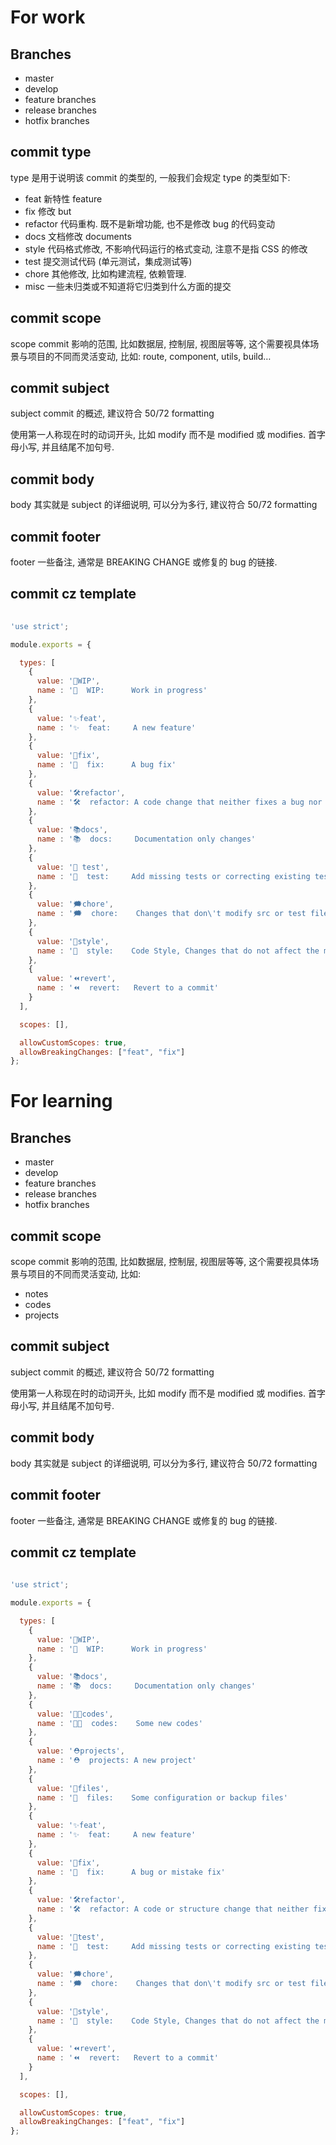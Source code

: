 # For work
## Branches

- master
- develop
- feature branches
- release branches
- hotfix branches

## commit type
type 是用于说明该 commit 的类型的, 一般我们会规定 type 的类型如下:

- feat 新特性 feature
- fix 修改 but
- refactor 代码重构. 既不是新增功能, 也不是修改 bug 的代码变动
- docs 文档修改 documents
- style 代码格式修改, 不影响代码运行的格式变动, 注意不是指 CSS 的修改
- test 提交测试代码 (单元测试，集成测试等)
- chore 其他修改, 比如构建流程, 依赖管理.
- misc 一些未归类或不知道将它归类到什么方面的提交

## commit scope 
scope commit 影响的范围, 比如数据层, 控制层, 视图层等等, 这个需要视具体场景与项目的不同而灵活变动, 比如: route, component, utils, build…

## commit subject
subject commit 的概述, 建议符合 50/72 formatting

使用第一人称现在时的动词开头, 比如 modify 而不是 modified 或 modifies.
首字母小写, 并且结尾不加句号.

## commit body
body 其实就是 subject 的详细说明, 可以分为多行, 建议符合 50/72 formatting

## commit footer
footer 一些备注, 通常是 BREAKING CHANGE 或修复的 bug 的链接.

## commit cz template

```js
  
'use strict';

module.exports = {

  types: [
    {
      value: '💪WIP',
      name : '💪  WIP:      Work in progress'
    },
    {
      value: '✨feat',
      name : '✨  feat:     A new feature'
    },
    {
      value: '🐞fix',
      name : '🐞  fix:      A bug fix'
    },
    {
      value: '🛠refactor',
      name : '🛠  refactor: A code change that neither fixes a bug nor adds a feature'
    },
    {
      value: '📚docs',
      name : '📚  docs:     Documentation only changes'
    },
    {
      value: '🏁 test',
      name : '🏁  test:     Add missing tests or correcting existing tests'
    },
    {
      value: '🗯chore',
      name : '🗯  chore:    Changes that don\'t modify src or test files. Such as updating build tasks, package manager'
    },
    {
      value: '💅style',
      name : '💅  style:    Code Style, Changes that do not affect the meaning of the code (white-space, formatting, missing semi-colons, etc)'
    },
    {
      value: '⏪revert',
      name : '⏪  revert:   Revert to a commit'
    }
  ],

  scopes: [],

  allowCustomScopes: true,
  allowBreakingChanges: ["feat", "fix"]
};
```



# For learning

## Branches
- master
- develop
- feature branches
- release branches
- hotfix branches

## commit scope 
scope commit 影响的范围, 比如数据层, 控制层, 视图层等等, 这个需要视具体场景与项目的不同而灵活变动, 比如:

- notes
- codes
- projects

## commit subject
subject commit 的概述, 建议符合 50/72 formatting

使用第一人称现在时的动词开头, 比如 modify 而不是 modified 或 modifies.
首字母小写, 并且结尾不加句号.

## commit body
body 其实就是 subject 的详细说明, 可以分为多行, 建议符合 50/72 formatting

## commit footer
footer 一些备注, 通常是 BREAKING CHANGE 或修复的 bug 的链接.

## commit cz template

```js
  
'use strict';

module.exports = {

  types: [
    {
      value: '💪WIP',
      name : '💪  WIP:      Work in progress'
    },
    {
      value: '📚docs',
      name : '📚  docs:     Documentation only changes'
    },
    {
      value: '🧑‍💻codes',
      name : '🧑‍💻  codes:    Some new codes'
    },
    {
      value: '⛑projects',
      name : '⛑  projects: A new project'
    },
    {
      value: '💼files',
      name : '💼  files:    Some configuration or backup files'
    },    
    {
      value: '✨feat',
      name : '✨  feat:     A new feature'
    },
    {
      value: '🐞fix',
      name : '🐞  fix:      A bug or mistake fix'
    },
    {
      value: '🛠refactor',
      name : '🛠  refactor: A code or structure change that neither fixes a bug nor adds a feature'
    },
    {
      value: '🏁test',
      name : '🏁  test:     Add missing tests or correcting existing tests'
    },
    {
      value: '🗯chore',
      name : '🗯  chore:    Changes that don\'t modify src or test files. Such as updating build tasks, package manager'
    },
    {
      value: '💅style',
      name : '💅  style:    Code Style, Changes that do not affect the meaning of the code (white-space, formatting, missing semi-colons, etc)'
    },
    {
      value: '⏪revert',
      name : '⏪  revert:   Revert to a commit'
    }
  ],

  scopes: [],

  allowCustomScopes: true,
  allowBreakingChanges: ["feat", "fix"]
};
```